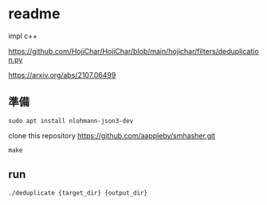 # readme
impl c++

https://github.com/HojiChar/HojiChar/blob/main/hojichar/filters/deduplication.py

https://arxiv.org/abs/2107.06499

## 準備

```
sudo apt install nlohmann-json3-dev
```

clone this repository
https://github.com/aappleby/smhasher.git


```
make
```

## run

```
./deduplicate {target_dir} {output_dir}
```